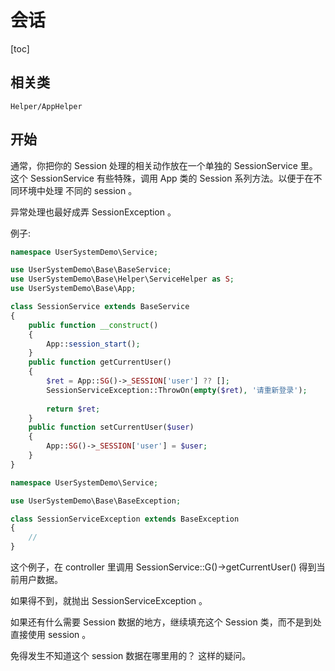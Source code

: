 # 会话
[toc]
## 相关类

`Helper/AppHelper`

## 开始

通常，你把你的 Session 处理的相关动作放在一个单独的 SessionService 里。
这个 SessionService  有些特殊，调用 App 类的 Session 系列方法。以便于在不同环境中处理 不同的 session 。

异常处理也最好成弄 SessionException 。

例子:
```php
namespace UserSystemDemo\Service;

use UserSystemDemo\Base\BaseService;
use UserSystemDemo\Base\Helper\ServiceHelper as S;
use UserSystemDemo\Base\App;

class SessionService extends BaseService
{
    public function __construct()
    {
        App::session_start();
    }
    public function getCurrentUser()
    {
        $ret = App::SG()->_SESSION['user'] ?? [];
        SessionServiceException::ThrowOn(empty($ret), '请重新登录');
        
        return $ret;
    }
    public function setCurrentUser($user)
    {
        App::SG()->_SESSION['user'] = $user;
    }
}

```
```php
namespace UserSystemDemo\Service;

use UserSystemDemo\Base\BaseException;

class SessionServiceException extends BaseException
{
    //
}
```

这个例子，在 controller 里调用 SessionService::G()->getCurrentUser() 得到当前用户数据。

如果得不到，就抛出 SessionServiceException 。

如果还有什么需要 Session 数据的地方，继续填充这个 Session 类，而不是到处直接使用 session 。

免得发生不知道这个 session 数据在哪里用的？ 这样的疑问。